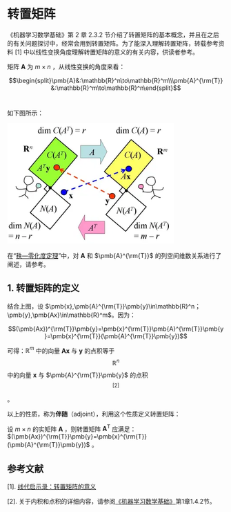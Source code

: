 # 转置矩阵

《机器学习数学基础》第 2 章 2.3.2 节介绍了转置矩阵的基本概念，并且在之后的有关问题探讨中，经常会用到转置矩阵。为了能深入理解转置矩阵，转载参考资料 [1] 中以线性变换角度理解转置矩阵的意义的有关内容，供读者参考。

矩阵 $\pmb{A}$ 为 $m\times n$ ，从线性变换的角度来看：

$$\begin{split}\pmb{A}&:\mathbb{R}^n\to\mathbb{R}^m\\\pmb{A}^{\rm{T}}&:\mathbb{R}^m\to\mathbb{R}^n\end{split}$$​

如下图所示：

![](../images/images/2021-3-18/1616030779117-transpose.png)

在“[秩—零化度定理](https://lqlab.readthedocs.io/en/latest/math4ML/linearalgebra/basetheory.html)”中，对 $\pmb{A}$ 和 $\pmb{A}^{\rm{T}}$ 的列空间维数关系进行了阐述，请参考。

## 1. 转置矩阵的定义

结合上图，设 $\pmb{x},\pmb{A}^{\rm{T}}\pmb{y}\in\mathbb{R}^n；\pmb{y},\pmb{Ax}\in\mathbb{R}^m$​ 。因为：

$$(\pmb{Ax})^{\rm{T}}\pmb{y}=\pmb{x}^{\rm{T}}\pmb{A}^{\rm{T}}\pmb{y}=\pmb{x}^{\rm{T}}(\pmb{A}^{\rm{T}}\pmb{y})$$

可得：$\mathbb{R}^m$ 中的向量 $\pmb{Ax}$ 与 $\pmb{y}$ 的点积等于 $$\mathbb{R}^n$$ 中的向量 $\pmb{x}$ 与 $\pmb{A}^{\rm{T}}\pmb{y}$ 的点积$$^{[2]}$$ 。

以上的性质，称为**伴随**（adjoint），利用这个性质定义转置矩阵：

设 $m\times n$ 的实矩阵 $\pmb{A}$ ，则转置矩阵 $\pmb{A}^{\text{T}}$ 应满足：$(\pmb{Ax})^{\rm{T}}\pmb{y}=\pmb{x}^{\rm{T}}(\pmb{A}^{\rm{T}}\pmb{y})$ 。



## 参考文献

[1]. [线代启示录：转置矩阵的意义](https://ccjou.wordpress.com/2010/05/20/%e8%bd%89%e7%bd%ae%e7%9f%a9%e9%99%a3%e7%9a%84%e6%84%8f%e7%be%a9/)

[2]. 关于内积和点积的详细内容，请参阅[《机器学习数学基础》](https://lqlab.readthedocs.io/en/latest/math4ML/index.html)第1章1.4.2节。



